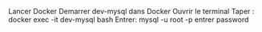 Lancer Docker
Demarrer dev-mysql dans Docker
Ouvrir le terminal
Taper : docker exec -it dev-mysql bash
Entrer: mysql -u root -p
entrer password
